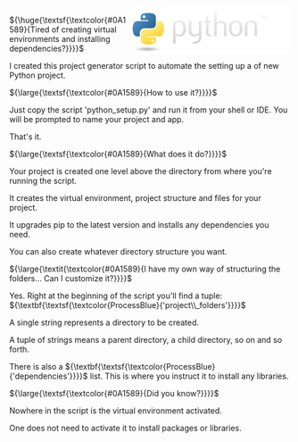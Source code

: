 
<img align="right" src="python_logo/python-logo@2x.png">


${\huge{\textsf{\textcolor{#0A1589}{Tired of creating virtual environments and installing dependencies?}}}}$

I created this project generator script to automate the setting up a of new Python project.



${\large{\textsf{\textcolor{#0A1589}{How to use it?}}}}$

Just copy the script 'python_setup.py' and run it from your shell or IDE. You will be prompted to name your project and app.

That's it.


${\large{\textsf{\textcolor{#0A1589}{What does it do?}}}}$

Your project is created one level above the directory from where you're running the script.

It creates the virtual environment, project structure and files for your project.

It upgrades pip to the latest version and installs any dependencies you need.

You can also create whatever directory structure you want.


${\large{\textit{\textcolor{#0A1589}{I have my own way of structuring the folders... Can I customize it?}}}}$

Yes. Right at the beginning of the script you'll find a tuple: ${\textbf{\textsf{\textcolor{ProcessBlue}{'project\\_folders'}}}}$

A single string represents a directory to be created.

A tuple of strings means a parent directory, a child directory, so on and so forth.

There is also a ${\textbf{\textsf{\textcolor{ProcessBlue}{'dependencies'}}}}$ list. This is where you instruct it to install any libraries.


${\large{\textsf{\textcolor{#0A1589}{Did you know?}}}}$

Nowhere in the script is the virtual environment activated.

One does not need to activate it to install packages or libraries.




